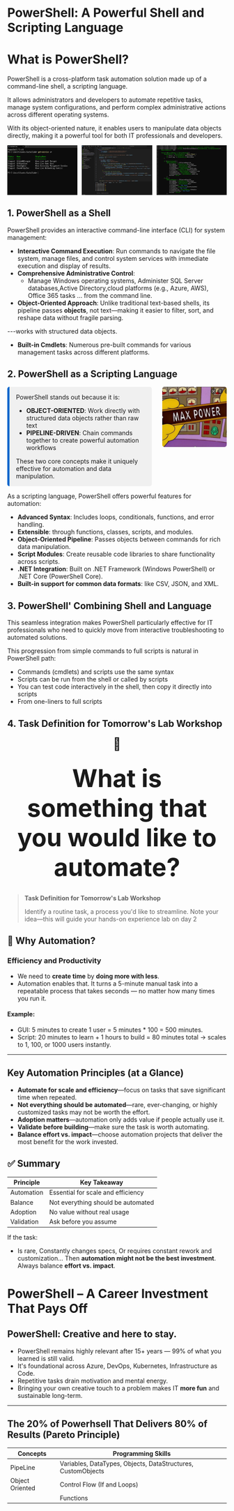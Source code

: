 # PowerShell: A Powerful Shell and Scripting Language

# What is PowerShell?


PowerShell is a cross-platform task automation solution made up of a command-line shell, a scripting language. 

It allows administrators and developers to automate repetitive tasks, manage system configurations, and perform complex administrative actions across different operating systems.

With its object-oriented nature, it enables users to manipulate data objects directly, making it a powerful tool for both IT professionals and developers.

<div style="display: flex; justify-content: space-between;">
    <img src="part1/whatispowershell/images/shell.png" alt="Shell" width="32%">
    <img src="part1/whatispowershell/images/code.png" alt="Code" width="32%">
    <img src="part1/whatispowershell/images/shellcode.png" alt="Shell and Code" width="32%">
</div>

## 1. PowerShell as a Shell

PowerShell provides an interactive command-line interface (CLI) for system management:

- **Interactive Command Execution**: Run commands to navigate the file system, manage files, and control system services with immediate execution and display of results.
- **Comprehensive Administrative Control**: 
  - Manage Windows operating systems, Administer SQL Server databases,Active Directory,cloud platforms (e.g., Azure, AWS), Office 365 tasks ... from the command line.
- **Object-Oriented Approach**: Unlike traditional text-based shells, its pipeline passes **objects**, not text—making it easier to filter, sort, and reshape data without fragile parsing.

---works with structured data objects.


- **Built-in Cmdlets**: Numerous pre-built commands for various management tasks across different platforms.

## 2. PowerShell as a Scripting Language

<div style="display: flex; align-items: flex-start; gap: 24px;">
  <div style="background-color: #f0f0f0; padding: 15px; border-radius: 5px; border-left: 5px solid #0066cc; flex: 2;">
    PowerShell stands out because it is:
    <ul>
      <li><b>OBJECT-ORIENTED</b>: Work directly with structured data objects rather than raw text</li>
      <li><b>PIPELINE-DRIVEN</b>: Chain commands together to create powerful automation workflows</li>
    </ul>
    These two core concepts make it uniquely effective for automation and data manipulation.
  </div>
  <div style="flex: 1; display: flex; justify-content: flex-end;">
    <img src="part1/whatispowershell/images/maxpower.png" alt="Max Power" style="max-width: 100%; height: auto; border-radius: 5px;">
  </div>
</div>

As a scripting language, PowerShell offers powerful features for automation:

- **Advanced Syntax**: Includes loops, conditionals, functions, and error handling.
- **Extensible**: through functions, classes, scripts, and modules.
- **Object-Oriented Pipeline**: Passes objects between commands for rich data manipulation.
- **Script Modules**: Create reusable code libraries to share functionality across scripts.
- **.NET Integration**: Built on .NET Framework (Windows PowerShell) or .NET Core (PowerShell Core).
- **Built-in support for common data formats**: like CSV, JSON, and XML.

## 3. PowerShell' Combining Shell and Language


This seamless integration makes PowerShell particularly effective for IT professionals who need to quickly move from interactive troubleshooting to automated solutions.

This progression from simple commands to full scripts is natural in PowerShell path:

- Commands (cmdlets) and scripts use the same syntax
- Scripts can be run from the shell or called by scripts
- You can test code interactively in the shell, then copy it directly into scripts
- From one-liners to full scripts

## 4. Task Definition for Tomorrow's Lab Workshop

<div align="center" style="font-size:2em;">
🤖

**<span style='font-size:2em;'>What is something that you would like to automate?</span>**
</div>

> **Task Definition for Tomorrow's Lab Workshop**
>
> Identify a routine task, a process you'd like to streamline. Note your idea—this will guide your hands-on experience lab on day 2



## 🚀 Why Automation?

###  **Efficiency and Productivity**
- We need to **create time** by **doing more with less**.
- Automation enables that. It turns a 5-minute manual task into a repeatable process that takes seconds — no matter how many times you run it.

#### Example:
- GUI: 5 minutes to create 1 user = 5 minutes * 100 = 500 minutes.
- Script: 20 minutes to learn + 1 hours to build = 80 minutes total → scales to 1, 100, or 1000 users instantly.

---

## Key Automation Principles (at a Glance)

- **Automate for scale and efficiency**—focus on tasks that save significant time when repeated.
- **Not everything should be automated**—rare, ever-changing, or highly customized tasks may not be worth the effort.
- **Adoption matters**—automation only adds value if people actually use it.
- **Validate before building**—make sure the task is worth automating.
- **Balance effort vs. impact**—choose automation projects that deliver the most benefit for the work invested.

## ✅ Summary

| Principle | Key Takeaway |
|----------|--------------|
| Automation | Essential for scale and efficiency |
| Balance | Not everything should be automated |
| Adoption | No value without real usage |
| Validation | Ask before you assume |



If the task:
- Is rare,  Constantly changes specs, Or requires constant rework and customization...
Then **automation might not be the best investment**.  
Always balance **effort vs. impact**.

# PowerShell – A Career Investment That Pays Off

##  PowerShell: Creative and here to stay.
- PowerShell remains highly relevant after 15+ years — 99% of what you learned is still valid.
- It's foundational across Azure, DevOps, Kubernetes, Infrastructure as Code.
- Repetitive tasks drain motivation and mental energy.
- Bringing your own creative touch to a problem makes IT **more fun** and sustainable long-term.

---

## The 20% of Powerhsell That Delivers 80% of Results (Pareto Principle)

| **Concepts**         | **Programming Skills**                                                                 |
|----------------------|--------------------------------------------------------------------------------------|
| PipeLine             | Variables, DataTypes, Objects, DataStructures, CustomObjects                         |
| Object Oriented      | Control Flow (If and Loops)                                              |
|                      | Functions                                                                            |